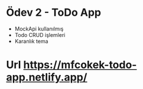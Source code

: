 # Ödev 2 - ToDo App

  - MockApi kullanılmış
  - Todo CRUD işlemleri
  - Karanlık tema

# Url https://mfcokek-todo-app.netlify.app/


